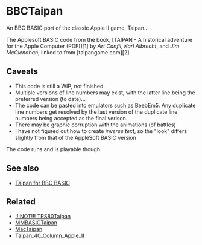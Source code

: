 # BBCTaipan

An BBC BASIC port of the classic Apple II game, Taipan...

The Applesoft BASIC code from the book,  [TAIPAN - A historical adventure for the Apple Computer (PDF)][1] by *Art Canfil*, *Karl Albrecht*, and *Jim McClenahan*, linked to from [taipangame.com][2].

## Caveats

 - This code is still a WIP, not finished.
 - Multiple versions of line numbers may exist, with the latter line being the preferred version (to date)...
 - The code can be pasted into emulators such as BeebEm5. Any duplicate line numbers get resolved by the last version of the duplicate line numbers being accepted as the final verison.
 - There may be graphic corruption with the animations (of battles)
 - I have not figured out how to create *inverse text*, so the "look" differs slightly from that of the AppleSoft BASIC version

The code runs and is playable though.

## See also

 - [Taipan for BBC BASIC](https://gr33nonline.wordpress.com/2023/12/12/taipan-for-bbc-basic/)

## Related

 - [!!!NOT!!! TRS80Taipan](https://github.com/greenonline/TRS80Taipan)
 - [MMBASICTaipan](https://github.com/greenonline/MMBASICTaipan)
 - [MacTaipan](https://github.com/greenonline/MacTaipan)
 - [Taipan_40_Column_Apple_II](https://github.com/greenonline/Taipan_40_Column_Apple_II)
